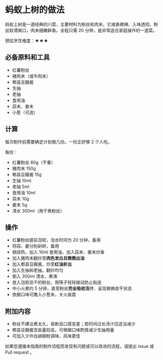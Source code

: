 # 蚂蚁上树的做法

蚂蚁上树是一道经典的川菜，主要材料为粉丝和肉末。它咸香微辣、入味透彻，粉丝软滑爽口，肉末细嫩鲜香。全程只需 20 分钟，是非常适合家庭操作的一道菜。

预估烹饪难度：★★★

## 必备原料和工具

- 红薯粉丝
- 猪肉末（或牛肉末）
- 郫县豆瓣酱
- 生抽
- 老抽
- 食用油
- 蒜末、姜末
- 小葱（可选）

## 计算

每次制作前需要确定计划做几份。一份正好够 2 个人吃。

每份：

- 红薯粉丝 80g（干重）
- 猪肉末 150g
- 郫县豆瓣酱 15g
- 生抽 10ml
- 老抽 5ml
- 食用油 10ml
- 蒜末 10g
- 姜末 5g
- 清水 300ml（用于煮粉丝）

## 操作

- 红薯粉丝提前泡软，泡水时间为 20 分钟，备用
- 将蒜、姜分别剁碎，备用
- 锅烧热，加入 10ml 食用油，加入蒜末、姜末炒香
- 加入猪肉末翻炒至**肉色发白且微微出油**
- 加入郫县豆瓣酱，炒至**红油析出**
- 加入生抽和老抽，翻炒均匀
- 倒入 300ml 清水，煮沸
- 放入泡软沥干的粉丝，用筷子轻轻拨动防止粘连
- 中小火煮约 5 分钟，直至粉丝**完全吸收汤汁**、呈现微微收干状态
- 依据口味可撒入小葱末，关火装盘

## 附加内容

- 粉丝不建议煮太久，易断且口感变差；若时间过长汤汁应适当减少
- 郫县豆瓣酱含盐量较高，可根据口味酌情减少生抽用量
- 可加入少许白胡椒粉调味，风味更佳

如果您遵循本指南的制作流程而发现有问题或可以改进的流程，请提出 Issue 或 Pull request 。
